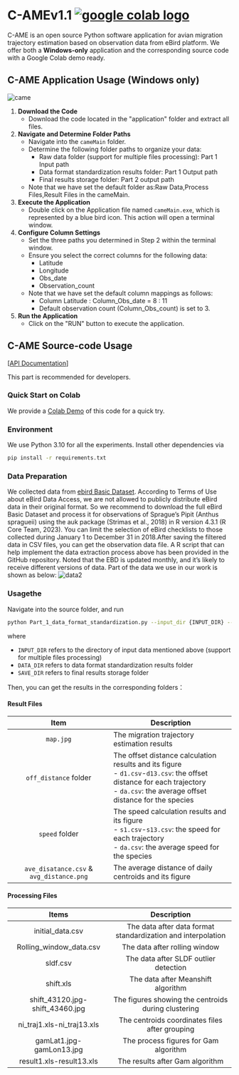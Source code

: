 # C-AMEv1.1 <a href="https://colab.research.google.com/drive/1kOmRemx4p2Wqa2JtFeZtZNlCNiVo8zEc?usp=sharing"><img src="https://colab.research.google.com/assets/colab-badge.svg" alt="google colab logo"></a>
C-AME is an open source Python software application for avian migration trajectory estimation based on observation data from eBird platform.
We offer both a **Windows-only** application and the corresponding source code with a Google Colab demo ready.
## C-AME Application Usage (Windows only)
![came](https://github.com/shifengshierya/C-AME/assets/50764534/ccc84a8f-b4ca-42d4-998d-38d8996ab5b6)
1. **Download the Code**
   - Download the code located in the "application" folder and extract all files.
2. **Navigate and Determine Folder Paths**
   - Navigate into the `cameMain` folder.
   - Determine the following folder paths to organize your data:
     - Raw data folder (support for multiple files processing): Part 1 Input path
     - Data format standardization results folder: Part 1 Output path
     - Final results storage folder: Part 2 output path
   - Note that we have set the default folder as:Raw Data,Process Files,Result Files in the cameMain.
3. **Execute the Application**
   - Double click on the Application file named `cameMain.exe`, which is represented by a blue bird icon. This action will open a terminal window.
4. **Configure Column Settings**
   - Set the three paths you determined in Step 2 within the terminal window.
   - Ensure you select the correct columns for the following data:
     - Latitude
     - Longitude
     - Obs_date
     - Observation_count
   - Note that we have set the default column mappings as follows:
     - Column Latitude : Column_Obs_date = 8 : 11
     - Default observation count (Column_Obs_count) is set to 3.
5. **Run the Application**
   - Click on the "RUN" button to execute the application.

## C-AME Source-code Usage 
[[API Documentation](https://shifengshierya.github.io/C-AME/)]

This part is recommended for developers. 
### Quick Start on Colab
We provide a [Colab Demo](https://colab.research.google.com/drive/1kOmRemx4p2Wqa2JtFeZtZNlCNiVo8zEc?usp=sharing) of this code for a quick try.
### Environment
We use Python 3.10 for all the experiments. Install other dependencies via
```bash
pip install -r requirements.txt
```
### Data Preparation
We collected data from [ebird Basic Dataset](https://ebird.org/data/download). According to Terms of Use about eBird Data Access, we are not allowed to publicly distribute eBird data in their original format. So we recommend to download the full eBird Basic Dataset and process it for observations of Sprague’s Pipit (Anthus spragueii) using the auk package (Strimas et al., 2018) in R version 4.3.1 (R Core Team, 2023). You can limit the selection of eBird checklists to those collected during January 1 to December 31 in 2018.After saving the filtered data in CSV files, you can get the observation data file. A R script that can help implement the data extraction process above has been provided in the GitHub repository. Noted that the EBD is updated monthly, and it’s likely to receive different versions of data. Part of the data we use in our work is shown as below:
![data2](https://github.com/shifengshierya/C-AME/assets/50764534/70cac4c9-09ef-4b35-8a9a-dfa65cec966b)

### Usagethe
Navigate into the source folder, and run 
```bash
python Part_1_data_format_standardization.py --input_dir {INPUT_DIR} --data_dir {DATA_DIR} --save_dir {SAVE_DIR}
```
where 
- `INPUT_DIR` refers to the directory of input data mentioned above (support for multiple files processing)
- `DATA_DIR` refers to data format standardization results folder
- `SAVE_DIR` refers to final results storage folder

Then, you can get the results in the corresponding folders：
#### Result Files
| Item                               | Description                                                                               |
|:------------------------------------:|-------------------------------------------------------------------------------------------|
| `map.jpg`                            | The migration trajectory estimation results                                                  |
| `off_distance` folder                | The offset distance calculation results and its figure <br> - `d1.csv`-`d13.csv`: the offset distance for each trajectory <br> - `da.csv`: the average offset distance for the species|
| `speed` folder                       | The speed calculation results and its figure <br> - `s1.csv`-`s13.csv`: the speed for each trajectory <br> - `da.csv`: the average speed for the species|
| `ave_disatance.csv` & `avg_distance.png`| The average distance of daily centroids and its figure                                    |

#### Processing Files
|           Items           |                               Description                               |
|:-------------------------:|:-----------------------------------------------------------------------:|
|  initial_data.csv         | The data after data format standardization and interpolation          |
|  Rolling_window_data.csv  |                The data after rolling window                            |
|  sldf.csv                 |             The data after SLDF outlier detection                        |
|  shift.xls                |                  The data after Meanshift algorithm                      |
|  shift_43120.jpg-shift_43460.jpg | The figures showing the centroids during clustering                |
|  ni_traj1.xls-ni_traj13.xls     | The centroids coordinates files after grouping                      |
|  gamLat1.jpg-gamLon13.jpg       | The process figures for Gam algorithm                                |
|  result1.xls-result13.xls       | The results after Gam algorithm                                      |

